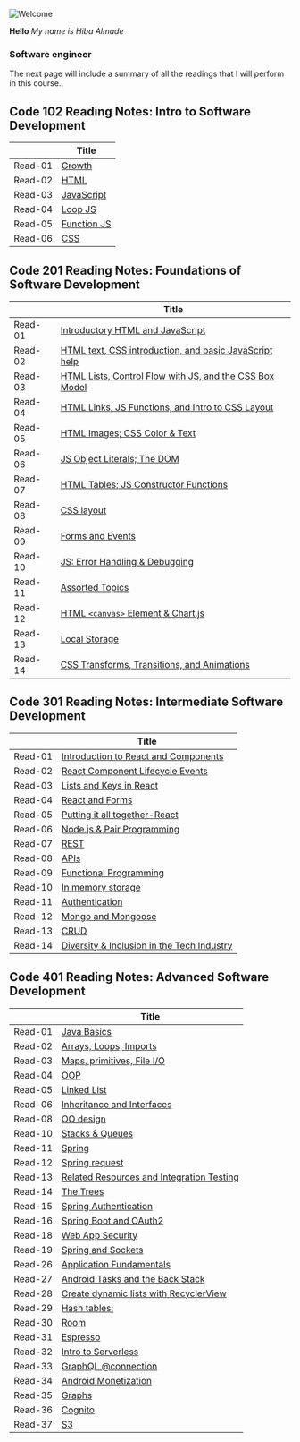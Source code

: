 ![Welcome](https://img.freepik.com/free-vector/freelancer-working-laptop-her-house_1150-35054.jpg?size=338&ext=jpg)

**Hello**
*My name is Hiba Almade*

### Software engineer

The next page will include a summary of all the readings that I will perform in this course..

## Code 102 Reading Notes: Intro to Software Development


|   | Title                                                                 |
| --| -----------                                                           |
| Read-01 | [Growth](https://hiba-almade.github.io/Reading_Notes/growth)          |
| Read-02 | [HTML](https://hiba-almade.github.io/Reading_Notes/HTML)             |
| Read-03 | [JavaScript](https://hiba-almade.github.io/Reading_Notes/JavaScript)  |
| Read-04 | [Loop JS](https://hiba-almade.github.io/Reading_Notes/LoopJS)         |
| Read-05 | [Function JS](https://hiba-almade.github.io/Reading_Notes/FunctionJS) |
| Read-06 | [CSS](https://hiba-almade.github.io/Reading_Notes/Css)                |


## Code 201 Reading Notes: Foundations of Software Development


|   | Title       |
| --| ----------- |
| Read-01 | [Introductory HTML and JavaScript](https://hiba-almade.github.io/Reading_Notes/Read01)           |
| Read-02 | [HTML text, CSS introduction, and basic JavaScript help](https://hiba-almade.github.io/Reading_Notes/Read02)            |
| Read-03 | [HTML Lists, Control Flow with JS, and the CSS Box Model](https://hiba-almade.github.io/Reading_Notes/Read03)           |
| Read-04 | [HTML Links, JS Functions, and Intro to CSS Layout](https://hiba-almade.github.io/Reading_Notes/Read04)            |
| Read-05 | [HTML Images; CSS Color & Text](https://hiba-almade.github.io/Reading_Notes/Read05)              |
| Read-06 | [JS Object Literals; The DOM ](https://hiba-almade.github.io/Reading_Notes/Read06)             |
| Read-07 | [HTML Tables; JS Constructor Functions](https://hiba-almade.github.io/Reading_Notes/Read07)           |
| Read-08 | [CSS layout](https://hiba-almade.github.io/Reading_Notes/Read08)       |
| Read-09 |[Forms and Events](https://hiba-almade.github.io/Reading_Notes/Read09)            |
| Read-10|  [JS: Error Handling & Debugging](https://hiba-almade.github.io/Reading_Notes/Read10)          |
| Read-11| [Assorted Topics](https://hiba-almade.github.io/Reading_Notes/Read11)             |
| Read-12| [HTML `<canvas>` Element & Chart.js](https://hiba-almade.github.io/Reading_Notes/Read12)           |
| Read-13| [Local Storage](https://hiba-almade.github.io/Reading_Notes/Read13)            |
| Read-14| [CSS Transforms, Transitions, and Animations](https://hiba-almade.github.io/Reading_Notes/Read14)          |

## Code 301 Reading Notes: Intermediate Software Development


|   | Title       |
| --| ----------- |
| Read-01 | [Introduction to React and Components](https://hiba-almade.github.io/Reading_Notes/301Course/class01)           |
| Read-02 | [React Component Lifecycle Events](https://hiba-almade.github.io/Reading_Notes/301Course/class02)           |
| Read-03 | [Lists and Keys in React](https://hiba-almade.github.io/Reading_Notes/301Course/class03)           |
| Read-04 | [React and Forms](https://hiba-almade.github.io/Reading_Notes/301Course/class04)           |
| Read-05 | [Putting it all together-React](https://hiba-almade.github.io/Reading_Notes/301Course/class05)           |
| Read-06 | [Node.js & Pair Programming](https://hiba-almade.github.io/Reading_Notes/301Course/class06)           |
| Read-07 | [REST](https://hiba-almade.github.io/Reading_Notes/301Course/class07)           |
| Read-08 | [APIs](https://hiba-almade.github.io/Reading_Notes/301Course/class08)        |
| Read-09 | [Functional Programming](https://hiba-almade.github.io/Reading_Notes/301Course/class09)           |
| Read-10 | [In memory storage](https://hiba-almade.github.io/Reading_Notes/301Course/class10)           |
| Read-11 | [Authentication](https://hiba-almade.github.io/Reading_Notes/301Course/class11)           |
| Read-12 | [Mongo and Mongoose](https://hiba-almade.github.io/Reading_Notes/301Course/class12)           |
| Read-13 | [CRUD](https://hiba-almade.github.io/Reading_Notes/301Course/class13)           |
| Read-14 | [Diversity & Inclusion in the Tech Industry](https://hiba-almade.github.io/Reading_Notes/301Course/class14)           |


## Code 401 Reading Notes:  Advanced Software Development




|   | Title       |
| --| ----------- |
| Read-01 | [ Java Basics](https://hiba-almade.github.io/Reading_Notes/401Course/class01)           |
| Read-02 | [ Arrays, Loops, Imports](https://hiba-almade.github.io/Reading_Notes/401Course/class02)           |
| Read-03 | [ Maps, primitives, File I/O](https://hiba-almade.github.io/Reading_Notes/401Course/class03)           |
| Read-04 | [ OOP ](https://hiba-almade.github.io/Reading_Notes/401Course/class04)           |
| Read-05 | [ Linked List ](https://hiba-almade.github.io/Reading_Notes/401Course/class05)           |
| Read-06 | [ Inheritance and Interfaces ](https://hiba-almade.github.io/Reading_Notes/401Course/class06)           |
| Read-08 | [OO design ](https://hiba-almade.github.io/Reading_Notes/401Course/class08)           |
| Read-10 | [Stacks & Queues ](https://hiba-almade.github.io/Reading_Notes/401Course/class10)           |
| Read-11 | [Spring](https://hiba-almade.github.io/Reading_Notes/401Course/class11)           |
| Read-12 | [Spring request ](https://hiba-almade.github.io/Reading_Notes/401Course/class12)           |
| Read-13 | [Related Resources and Integration Testing ](https://hiba-almade.github.io/Reading_Notes/401Course/class13)           |
| Read-14 | [The Trees ](https://hiba-almade.github.io/Reading_Notes/401Course/class14)           |
| Read-15 | [Spring Authentication ](https://hiba-almade.github.io/Reading_Notes/401Course/class15)           |
| Read-16 | [Spring Boot and OAuth2 ](https://hiba-almade.github.io/Reading_Notes/401Course/class16)           |
| Read-18 | [Web App Security ](https://hiba-almade.github.io/Reading_Notes/401Course/class18)           |
| Read-19 | [Spring and Sockets ](https://hiba-almade.github.io/Reading_Notes/401Course/class19)           |
| Read-26 | [Application Fundamentals](https://hiba-almade.github.io/Reading_Notes/401Course/class26)           |
| Read-27 | [Android Tasks and the Back Stack](https://hiba-almade.github.io/Reading_Notes/401Course/class27)           |
| Read-28 | [Create dynamic lists with RecyclerView](https://hiba-almade.github.io/Reading_Notes/401Course/class28)           |
| Read-29 | [Hash tables:](https://hiba-almade.github.io/Reading_Notes/401Course/class29)           |
| Read-30 | [Room](https://hiba-almade.github.io/Reading_Notes/401Course/class30)           |
| Read-31 | [Espresso](https://hiba-almade.github.io/Reading_Notes/401Course/class31)           |
| Read-32 | [Intro to Serverless](https://hiba-almade.github.io/Reading_Notes/401Course/class32)           |
| Read-33| [GraphQL @connection](https://hiba-almade.github.io/Reading_Notes/401Course/class33)           |
| Read-34| [Android Monetization](https://hiba-almade.github.io/Reading_Notes/401Course/class34)           |
| Read-35| [Graphs](https://hiba-almade.github.io/Reading_Notes/401Course/class35)           |
| Read-36| [Cognito](https://hiba-almade.github.io/Reading_Notes/401Course/class36)           |
| Read-37| [S3](https://hiba-almade.github.io/Reading_Notes/401Course/class37)           |


